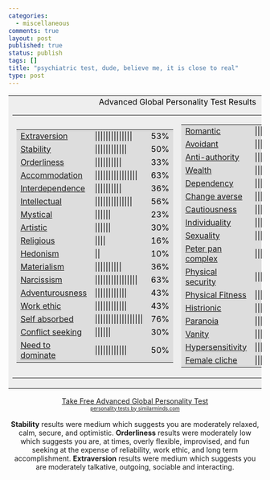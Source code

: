 ```yaml
--- 
categories: 
  - miscellaneous
comments: true
layout: post
published: true
status: publish
tags: []
title: "psychiatric test, dude, believe me, it is close to real"
type: post
---
```

<div id="msgcns!3725CC0EE38B1F6!817" class="bvMsg"><div align="center"> <table style="background:rgb(238,238,238) none repeat scroll 0 50%;color:black;" bgcolor="#eeeeee" border="0" cellpadding="0" cellspacing="2"><tbody><tr>
<td bgcolor="#eeeeee"> <div align="center">Advanced Global Personality Test Results<br><table bgcolor="#eeeeee" border="0" cellpadding="0" cellspacing="4"><tbody><tr>
<td> <table style="background:rgb(221,221,221) none repeat scroll 0 50%;color:black;" bgcolor="#eeeeee" border="0" cellpadding="0" cellspacing="2"><tbody>
<tr>
<td><a href="http://similarminds.com/types/extraversion.html">Extraversion</a></td> <td width="61">||||||||||||||</td> <td width="30">53%</td> </tr>
<tr>
<td><a href="http://similarminds.com/types/stability.html">Stability</a></td> <td width="61">||||||||||||</td> <td width="30">50%</td> </tr>
<tr>
<td><a href="http://similarminds.com/types/orderliness.html">Orderliness</a></td> <td width="61">||||||||||</td> <td width="30">33%</td> </tr>
<tr>
<td><a href="http://similarminds.com/types/accommodation.html">Accommodation</a></td> <td width="61">||||||||||||||||</td> <td width="30">63%</td> </tr>
<tr>
<td><a href="http://similarminds.com/types/interdependence.html">Interdependence</a></td> <td width="61">||||||||||</td> <td width="30">36%</td> </tr>
<tr>
<td><a href="http://similarminds.com/types/intellectual.html">Intellectual</a></td> <td width="61">||||||||||||||</td> <td width="30">56%</td> </tr>
<tr>
<td><a href="http://similarminds.com/types/mystical.html">Mystical</a></td> <td width="61">||||||</td> <td width="30">23%</td> </tr>
<tr>
<td><a href="http://similarminds.com/types/artistic.html">Artistic</a></td> <td width="61">||||||</td> <td width="30">30%</td> </tr>
<tr>
<td><a href="http://similarminds.com/types/religious.html">Religious</a></td> <td width="61">||||</td> <td width="30">16%</td> </tr>
<tr>
<td><a href="http://similarminds.com/types/hedonism.html">Hedonism</a></td> <td width="61">||</td> <td width="30">10%</td> </tr>
<tr>
<td><a href="http://similarminds.com/types/materialism.html">Materialism</a></td> <td width="61">||||||||||</td> <td width="30">36%</td> </tr>
<tr>
<td><a href="http://similarminds.com/types/narcissism.html">Narcissism</a></td> <td width="61">||||||||||||||||</td> <td width="30">63%</td> </tr>
<tr>
<td><a href="http://similarminds.com/types/adventurousness.html">Adventurousness</a></td> <td width="61">||||||||||||</td> <td width="30">43%</td> </tr>
<tr>
<td><a href="http://similarminds.com/types/workethic.html">Work ethic</a></td> <td width="61">||||||||||||</td> <td width="30">43%</td> </tr>
<tr>
<td><a href="http://similarminds.com/types/selfabsorbed.html">Self absorbed</a></td> <td width="61">||||||||||||||||||</td> <td width="30">76%</td> </tr>
<tr>
<td><a href="http://similarminds.com/types/conflictseeking.html">Conflict seeking</a></td> <td width="61">||||||</td> <td width="30">30%</td> </tr>
<tr>
<td><a href="http://similarminds.com/types/needtodominate.html">Need to dominate</a></td> <td width="61">||||||||||||</td> <td width="30">50%</td> </tr>
</tbody></table>
</td> <td> <table style="background:rgb(221,221,221) none repeat scroll 0 50%;color:black;" bgcolor="#dddddd" border="0" cellpadding="0" cellspacing="2"><tbody>
<tr>
<td><a href="http://similarminds.com/types/romantic.html">Romantic</a></td> <td width="61">||||||||||||</td> <td width="30">43%</td> </tr>
<tr>
<td><a href="http://similarminds.com/types/avoidant.html">Avoidant</a></td> <td width="61">||||||||||||</td> <td width="30">50%</td> </tr>
<tr>
<td><a href="http://similarminds.com/types/antiauthority.html">Anti-authority</a></td> <td width="61">||||||</td> <td width="30">30%</td> </tr>
<tr>
<td><a href="http://similarminds.com/types/wealth.html">Wealth</a></td> <td width="61">||||||||||</td> <td width="30">36%</td> </tr>
<tr>
<td><a href="http://similarminds.com/types/dependency.html">Dependency</a></td> <td width="61">||||||||||||||</td> <td width="30">56%</td> </tr>
<tr>
<td><a href="http://similarminds.com/types/changeaverse.html">Change averse</a></td> <td width="61">||||||||||||||||||||</td> <td width="30">83%</td> </tr>
<tr>
<td><a href="http://similarminds.com/types/cautiousness.html">Cautiousness</a></td> <td width="61">||||||||||||||||</td> <td width="30">70%</td> </tr>
<tr>
<td><a href="http://similarminds.com/types/individuality.html">Individuality</a></td> <td width="61">||||||||||||||||</td> <td width="30">70%</td> </tr>
<tr>
<td><a href="http://similarminds.com/types/sexuality.html">Sexuality</a></td> <td width="61">||||||||||||||||</td> <td width="30">63%</td> </tr>
<tr>
<td><a href="http://similarminds.com/types/peterpancomplex.html">Peter pan complex</a></td> <td width="61">||||||||||||||||</td> <td width="30">63%</td> </tr>
<tr>
<td><a href="http://similarminds.com/types/physicalsecurity.html">Physical security</a></td> <td width="61">||||||||||||||</td> <td width="30">56%</td> </tr>
<tr>
<td><a href="http://similarminds.com/types/physicalfitness.html">Physical Fitness</a></td> <td width="61">||||||||||||||||||||</td> <td width="30">90%</td> </tr>
<tr>
<td><a href="http://similarminds.com/types/histrionic.html">Histrionic</a></td> <td width="61">||||||||||||||</td> <td width="30">56%</td> </tr>
<tr>
<td><a href="http://similarminds.com/types/paranoia.html">Paranoia</a></td> <td width="61">||||||||||||||</td> <td width="30">56%</td> </tr>
<tr>
<td><a href="http://similarminds.com/types/vanity.html">Vanity</a></td> <td width="61">||||||||||||||||</td> <td width="30">70%</td> </tr>
<tr>
<td><a href="http://similarminds.com/types/hypersensitivity.html">Hypersensitivity</a></td> <td width="61">||||||||||||||||||</td> <td width="30">76%</td> </tr>
<tr>
<td><a href="http://similarminds.com/types/femalecliche.html">Female cliche</a></td> <td width="61">||||||||||||</td> <td width="30">50%</td> </tr>
</tbody></table>
</td> </tr></tbody></table>
</div> </td> </tr></tbody></table>
<a href="http://similarminds.com/global-adv.html">Take Free Advanced Global Personality Test</a><br><font size="1"><a href="http://similarminds.com">personality tests by similarminds.com</a></font><br><br><b>Stability</b> results were medium which suggests you are moderately relaxed, calm, secure, and optimistic. 
			<b>Orderliness</b>
results were moderately low which suggests you are, at times, overly
flexible, improvised, and fun seeking at the expense of reliability,
work ethic, and long term accomplishment. 
			<b>Extraversion</b> results were medium which suggests you are moderately talkative, outgoing, sociable and interacting. <br><br>
</div></div>
